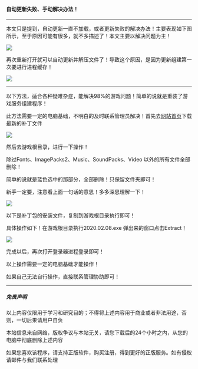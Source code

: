 #### 自动更新失败、手动解决办法！
------

本文只是提到，自动更新一直不加载，或者更新失败的解决办法！主要表现如下图所示，至于原因可能有很多，就不多描述了！本文主要以解决问题为主！

![](https://cdn.jsdelivr.net/gh/pkssssss/uploads/images/20200208172025.png)

再次重新打开就可以自动更新并解压文件了！导致这个原因，是因为更新组建第一次要进行进程缓存！

![](https://cdn.jsdelivr.net/gh/pkssssss/uploads/images/20200208172210.png)

------

以下方法，适合各种疑难杂症，能解决98%的游戏问题！简单的说就是重装了游戏服务组建程序！

此方法需要一定的电脑基础，不明白的及时联系管理员解决！首先去[网站首页](https://pksss.gitee.io/docsfly/#/)下载最新的补丁文件

![](https://cdn.jsdelivr.net/gh/pkssssss/uploads/images/20200208170816.png)



然后去游戏根目录，进行一下操作！

除过Fonts、ImagePacks2、Music、SoundPacks、Video 以外的所有文件全部删除！

简单的说就是蓝色选中的那部分，全部删除！只保留文件夹即可！

新手一定要，注意看上面一句话的意思！多多深思理解一下！



![](https://cdn.jsdelivr.net/gh/pkssssss/uploads/images/20200208165728.png)



以下是补丁包的安装文件，复制到游戏根目录执行即可！

具体操作如下！在游戏根目录执行2020.02.08.exe 弹出来的窗口点击Extract！



![](https://cdn.jsdelivr.net/gh/pkssssss/uploads/images/20200208170714.png)

完成以后，再次打开登录器进程登录即可！

以上操作需要一定的电脑基础才能操作！

如果自己无法自行操作，直接联系管理协助即可！



------

##### 免责声明

以上内容仅限用于学习和研究目的；不得将上述内容用于商业或者非法用途，否则，一切后果请用户自负

本站信息来自网络，版权争议与本站无关，请您下载后的24个小时之内，从您的电脑中彻底删除上述内容

如果您喜欢该程序，请支持正版软件，购买注册，得到更好的正版服务。如有侵权请邮件与我们联系处理
